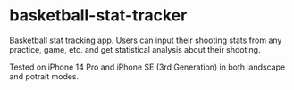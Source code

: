 # basketball-stat-tracker

Basketball stat tracking app. Users can input their shooting stats from any practice, game, etc. and get statistical analysis about their shooting. 

Tested on iPhone 14 Pro and iPhone SE (3rd Generation) in both landscape and potrait modes.
